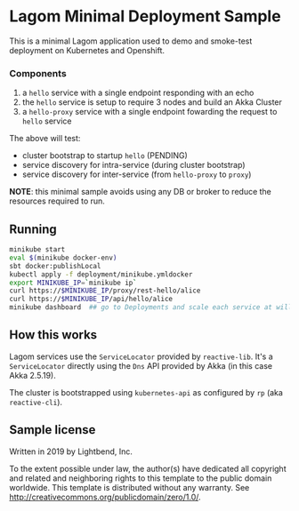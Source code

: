 # Lagom Minimal Deployment Sample

This is a minimal Lagom application used to demo and smoke-test deployment on Kubernetes and Openshift.

### Components

1. a `hello` service with a single endpoint responding with an echo
1. the `hello` service is setup to require 3 nodes and build an Akka Cluster
1. a `hello-proxy` service with a single endpoint fowarding the request to `hello` service

The above will test:

* cluster bootstrap to startup `hello` (PENDING)
* service discovery for intra-service (during cluster bootstrap)
* service discovery for inter-service (from `hello-proxy` to `proxy`)

**NOTE**: this minimal sample avoids using any DB or broker to reduce the resources required to run. 

## Running

```bash
minikube start
eval $(minikube docker-env)
sbt docker:publishLocal
kubectl apply -f deployment/minikube.ymldocker
export MINIKUBE_IP=`minikube ip`
curl https://$MINIKUBE_IP/proxy/rest-hello/alice
curl https://$MINIKUBE_IP/api/hello/alice
minikube dashboard  ## go to Deployments and scale each service at will
```

## How this works

Lagom services use the `ServiceLocator` provided by `reactive-lib`. It's a `ServiceLocator` directly using the `Dns` API provided by Akka (in this case Akka 2.5.19).

The cluster is bootstrapped using `kubernetes-api` as configured by `rp` (aka `reactive-cli`).  

## Sample license

Written in 2019 by Lightbend, Inc.

To the extent possible under law, the author(s) have dedicated all copyright and related
and neighboring rights to this template to the public domain worldwide.
This template is distributed without any warranty. See <http://creativecommons.org/publicdomain/zero/1.0/>.

